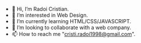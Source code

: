 - 👋 Hi, I’m Radoi Cristian.
- 👀 I’m interested in Web Design.
- 🌱 I’m currently learning HTML/CSS/JAVASCRIPT.
- 💞️ I’m looking to collaborate with a web company.
- 📫 How to reach me "cristi.radoi1998@gmail.com".
